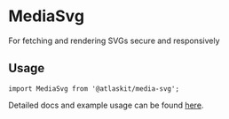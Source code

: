# MediaSvg

For fetching and rendering SVGs secure and responsively

## Usage

`import MediaSvg from '@atlaskit/media-svg';`

Detailed docs and example usage can be found [here](https://atlaskit.atlassian.com/packages/media/media-svg).
